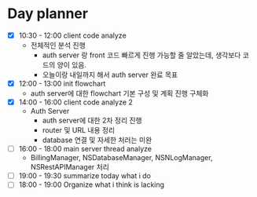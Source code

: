 # Day planner

- [x] 10:30 - 12:00 client code analyze
	- 전체적인 분석 진행
		- auth server 랑 front 코드 빠르게 진행 가능할 줄 알았는데, 생각보다 코드의 양이 있음.
		- 오늘이랑 내일까지 해서 auth server 완료 목표 
- [x] 12:00 - 13:00 init flowchart
	- auth server에 대한 flowchart 기본 구성 및 계획 진행 구체화
- [x] 14:00 - 16:00 client code analyze 2
	-  Auth Server
		- auth server에 대한 2차 정리 진행
		- router 및 URL 내용 정리
		- database 연결 및 자세한 처러는 미완
- [ ] 16:00 - 18:00 main server thread analyze
	- BillingManager, NSDatabaseManager, NSNLogManager, NSRestAPIManager 처리
- [ ] 19:00 - 19:30 summarize today what i do
- [ ] 18:00 - 19:00 Organize what i think is lacking
